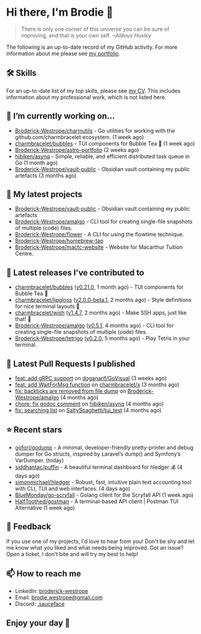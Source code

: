 # Hi there, I'm Brodie 👋

> There is only one corner of this universe you can be sure of improving, and that is your own self. *~Aldous Huxley*

The following is an up-to-date record of my GitHub activity. For more information about me please see [my portfolio](https://www.westrope.dev/).

## 🛠 Skills
For an up-to-date list of my top skills, please see [my CV](./CV/cv.pdf). This includes information about my professional work, which is not listed here.

## 🔭 I’m currently working on...

- [Broderick-Westrope/charmutils](https://github.com/Broderick-Westrope/charmutils) - Go utilities for working with the github.com/charmbracelet ecosystem. (1 week ago)
- [charmbracelet/bubbles](https://github.com/charmbracelet/bubbles) - TUI components for Bubble Tea 🫧 (1 week ago)
- [Broderick-Westrope/astro-portfolio](https://github.com/Broderick-Westrope/astro-portfolio) (2 weeks ago)
- [hibiken/asynq](https://github.com/hibiken/asynq) - Simple, reliable, and efficient distributed task queue in Go (1 month ago)
- [Broderick-Westrope/vault-public](https://github.com/Broderick-Westrope/vault-public) - Obsidian vault containing my public artefacts (3 months ago)

## 🌱 My latest projects

- [Broderick-Westrope/vault-public](https://github.com/Broderick-Westrope/vault-public) - Obsidian vault containing my public artefacts
- [Broderick-Westrope/amalgo](https://github.com/Broderick-Westrope/amalgo) - CLI tool for creating single-file snapshots of multiple (code) files.
- [Broderick-Westrope/flower](https://github.com/Broderick-Westrope/flower) - A CLI for using the flowtime technique.
- [Broderick-Westrope/homebrew-tap](https://github.com/Broderick-Westrope/homebrew-tap)
- [Broderick-Westrope/mactc-website](https://github.com/Broderick-Westrope/mactc-website) - Website for Macarthur Tuition Centre.

## 🚀 Latest releases I've contributed to

- [charmbracelet/bubbles](https://github.com/charmbracelet/bubbles) ([v0.21.0](https://github.com/charmbracelet/bubbles/releases/tag/v0.21.0), 1 month ago) - TUI components for Bubble Tea 🫧
- [charmbracelet/lipgloss](https://github.com/charmbracelet/lipgloss) ([v2.0.0-beta.1](https://github.com/charmbracelet/lipgloss/releases/tag/v2.0.0-beta.1), 2 months ago) - Style definitions for nice terminal layouts 👄
- [charmbracelet/wish](https://github.com/charmbracelet/wish) ([v1.4.7](https://github.com/charmbracelet/wish/releases/tag/v1.4.7), 2 months ago) - Make SSH apps, just like that! 💫
- [Broderick-Westrope/amalgo](https://github.com/Broderick-Westrope/amalgo) ([v0.5.1](https://github.com/Broderick-Westrope/amalgo/releases/tag/v0.5.1), 4 months ago) - CLI tool for creating single-file snapshots of multiple (code) files.
- [Broderick-Westrope/tetrigo](https://github.com/Broderick-Westrope/tetrigo) ([v0.2.0](https://github.com/Broderick-Westrope/tetrigo/releases/tag/v0.2.0), 5 months ago) - Play Tetris in your terminal.

## 🔨 Latest Pull Requests I published

- [feat: add gRPC support](https://github.com/doganarif/GoVisual/pull/25) on [doganarif/GoVisual](https://github.com/doganarif/GoVisual) (3 weeks ago)
- [feat: add WaitForMsg function](https://github.com/charmbracelet/x/pull/377) on [charmbracelet/x](https://github.com/charmbracelet/x) (3 months ago)
- [fix: backticks are removed from file dump](https://github.com/Broderick-Westrope/amalgo/pull/2) on [Broderick-Westrope/amalgo](https://github.com/Broderick-Westrope/amalgo) (4 months ago)
- [chore: fix godoc comment](https://github.com/hibiken/asynq/pull/1009) on [hibiken/asynq](https://github.com/hibiken/asynq) (4 months ago)
- [fix: searching list](https://github.com/SaltySpaghetti/tui_test/pull/1) on [SaltySpaghetti/tui_test](https://github.com/SaltySpaghetti/tui_test) (4 months ago)

## ⭐ Recent stars

- [goforj/godump](https://github.com/goforj/godump) - A minimal, developer-friendly pretty-printer and debug dumper for Go structs, inspired by Laravel’s dump() and Symfony’s VarDumper. (today)
- [siddhantac/puffin](https://github.com/siddhantac/puffin) - A beautiful terminal dashboard for hledger 💰 (4 days ago)
- [simonmichael/hledger](https://github.com/simonmichael/hledger) - Robust, fast, intuitive plain text accounting tool with CLI, TUI and web interfaces. (4 days ago)
- [BlueMonday/go-scryfall](https://github.com/BlueMonday/go-scryfall) - Golang client for the Scryfall API (1 week ago)
- [HalfToothed/gostman](https://github.com/HalfToothed/gostman) - A terminal-based API client | Postman TUI Alternative (1 week ago)

## 💬 Feedback

If you use one of my projects, I'd love to hear from you! Don't be shy and let me know what you liked and what needs being improved. Got an issue? Open a ticket, I don't bite and will try my best to help!

## 📫 How to reach me
- LinkedIn: [broderick-westrope](https://www.linkedin.com/in/broderick-westrope/)
- Email: [brodie.westrope@gmail.com](mailto:brodie.westrope@gmail.com)
- Discord: [.sauceface](https://discordapp.com/users/.sauceface/)

## Enjoy your day 🤙

